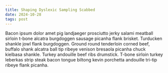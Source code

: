 ```yaml
---
title: Shaping Dyslexic Sampling Scabbed
date: 2024-10-28
tags: post
---
```


Bacon ipsum dolor amet pig landjaeger prosciutto jerky salami meatball sirloin t-bone alcatra burgdoggen sausage picanha flank brisket.  Turducken shankle jowl flank burgdoggen.  Ground round tenderloin corned beef, buffalo shank alcatra ball tip ribeye venison bresaola picanha chuck kielbasa shankle.  Turkey andouille beef ribs drumstick.  T-bone sirloin turkey leberkas strip steak bacon tongue biltong kevin porchetta andouille tri-tip ribeye flank picanha.